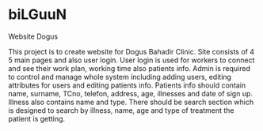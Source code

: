 biLGuuN
=======

Website Dogus

This project is to create website for Dogus Bahadir Clinic.
Site consists of 4 5 main pages and also user login.
User login is used for workers to connect and see their work plan, working time also patients info.
Admin is required to control and manage whole system including adding users, editing attributes for users 
and editing patients info.
Patients info should contain name, surname, TCno, telefon, address, age, illnesses and date of sign up.
Illness also contains name and type.
There should be search section which is designed to search by illness, name, age and type of treatment the
patient is getting.
